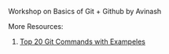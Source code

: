 Workshop on Basics of Git + Github by Avinash

More Resources:
1. [Top 20 Git Commands with Exampeles](https://dzone.com/articles/top-20-git-commands-with-examples)
